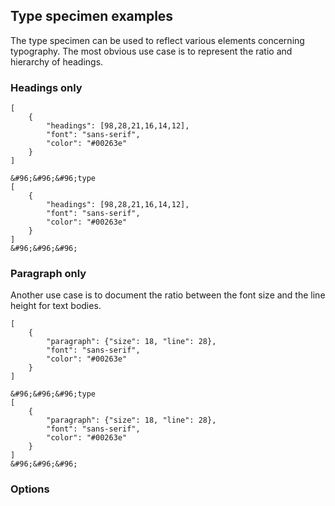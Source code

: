 
## Type specimen examples


The type specimen can be used to reflect various elements concerning typography. The most obvious use case is to represent the ratio and hierarchy of headings.


### Headings only

```type
[
    {
        "headings": [98,28,21,16,14,12],
        "font": "sans-serif",
        "color": "#00263e"
    }
]
```

```code|collapsed
&#96;&#96;&#96;type
[
    {
        "headings": [98,28,21,16,14,12],
        "font": "sans-serif",
        "color": "#00263e"
    }
]
&#96;&#96;&#96;
```

### Paragraph only

Another use case is to document the ratio between the font size and the line height for text bodies. 

```type
[
    {
        "paragraph": {"size": 18, "line": 28},
        "font": "sans-serif",
        "color": "#00263e"
    }
]
```


```code|collapsed
&#96;&#96;&#96;type
[
    {
        "paragraph": {"size": 18, "line": 28},
        "font": "sans-serif",
        "color": "#00263e"
    }
]
&#96;&#96;&#96;
```

### Options



